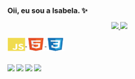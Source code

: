 ### Oii, eu sou a Isabela. ✨

<div align="center">
  <a href="https://github.com/aguiarisabela">
  <img height="180em" src="https://github-readme-stats.vercel.app/api?username=aguiarisabela&show_icons=true&theme=bear&include_all_commits=true&count_private=true"/>
  <img height="180em" src="https://github-readme-stats.vercel.app/api/top-langs/?username=aguiarisabela&layout=compact&langs_count=7&theme=bear"/>
</div>

<div style="display: inline_block"><br>
  <img align="center" alt="Isabela-Js" height="30" width="40" src="https://raw.githubusercontent.com/devicons/devicon/master/icons/javascript/javascript-plain.svg">
  <img align="center" alt="Isabela-HTML" height="30" width="40" src="https://raw.githubusercontent.com/devicons/devicon/master/icons/html5/html5-original.svg">
  <img align="center" alt="Isabela-CSS" height="30" width="40" src="https://raw.githubusercontent.com/devicons/devicon/master/icons/css3/css3-original.svg">
</div>

  ##
 
<div> 
  <a href="https://www.instagram.com/aguiarisabela_/?next=%2F" target="_blank"><img src="https://img.shields.io/badge/-Instagram-%23E4405F?style=for-the-badge&logo=instagram&logoColor=white" target="_blank"></a>
 <a href="https://discord.gg/771536238951006208" target="_blank"><img src="https://img.shields.io/badge/Discord-7289DA?style=for-the-badge&logo=discord&logoColor=white" target="_blank"></a> 
  <a href = "mailto:isilva.is54@gmail.com"><img src="https://img.shields.io/badge/-Gmail-%23333?style=for-the-badge&logo=gmail&logoColor=white" target="_blank"></a>
  <a href="https://www.linkedin.com/in/isabela-aguiar-5234a519a/" target="_blank"><img src="https://img.shields.io/badge/-LinkedIn-%230077B5?style=for-the-badge&logo=linkedin&logoColor=white" target="_blank"></a> 
